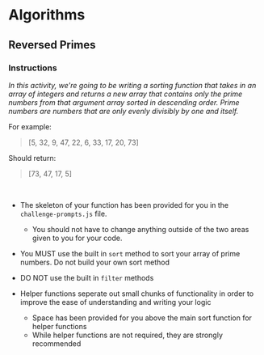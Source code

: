 # Algorithms

## Reversed Primes

### Instructions

_In this activity, we're going to be writing a sorting function that takes in an array of integers and returns a new array that contains only the prime numbers from that argument array sorted in descending order. Prime numbers are numbers that are only evenly divisibly by one and itself._

For example:

> [5, 32, 9, 47, 22, 6, 33, 17, 20, 73]

Should return:

> [73, 47, 17, 5]

<br>

* The skeleton of your function has been provided for you in the `challenge-prompts.js` file.
    * You should not have to change anything outside of the two areas given to you for your code.

* You MUST use the built in `sort` method to sort your array of prime numbers. Do not build your own sort method

* DO NOT use the built in `filter` methods

* Helper functions seperate out small chunks of functionality in order to improve the ease of understanding and writing your logic
    * Space has been provided for you above the main sort function for helper functions
    * While helper functions are not required, they are strongly recommended

